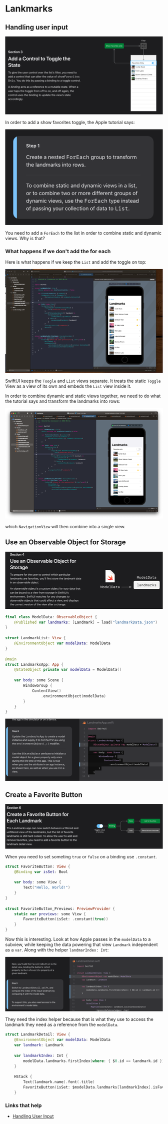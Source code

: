 # Lankmarks

## Handling user input

![](images/1.png)

In order to add a show favorites toggle, the Apple tutorial says:

![](images/2.png) 

You need to add a `ForEach` to the list in order to combine static and dynamic views. Why is that?

### What happens if we don't add the for each

Here is what happens if we keep the `List` and add the toggle on top:

![](images/demo1.gif)

SwiftUI keeps the `Toogle` and `List` views separate. It treats the static `Toggle` View as a view of its own and embeds the `List` view inside it.

In order to combine dynamic and static views together, we need to do what the tutorial says and transform the landmarks into rows:

![](images/3.png)

which `NavigationView` will then combine into a single view.

## Use an Observable Object for Storage

![](images/4.png)

```swift
final class ModelData: ObservableObject {
    @Published var landmarks: [Landmark] = load("landmarkData.json")
}

struct LandmarkList: View {
    @EnvironmentObject var modelData: ModelData
}

@main
struct LandmarksApp: App {
    @StateObject private var modelData = ModelData()

    var body: some Scene {
        WindowGroup {
            ContentView()
                .environmentObject(modelData)
        }
    }
}
```

![](images/5.png)

## Create a Favorite Button

![](images/6.png)

When you need to set someting `true` or `false` on a binding use `.constant`.

```swift
struct FavoriteButton: View {
    @Binding var isSet: Bool

    var body: some View {
		Text("Hello, World!")    
	}
}

struct FavoriteButton_Previews: PreviewProvider {
    static var previews: some View {
        FavoriteButton(isSet: .constant(true))
    }
}
```

Now this is interesting. Look at how Apple passes in the `modelData` to a subview, while keeping the data powering that view `Landmark` independent as a `var`. Along with the helper `landmarIndex: Int`:

![](images/7.png)

They need the index helper because that is what they use to access the landmark they need as a reference from the `modelData`.

```swift
struct LandmarkDetail: View {
    @EnvironmentObject var modelData: ModelData
    var landmark: Landmark

    var landmarkIndex: Int {
        modelData.landmarks.firstIndex(where: { $0.id == landmark.id })!
    }

	HStack {
        Text(landmark.name).font(.title)
        FavoriteButton(isSet: $modelData.landmarks[landmarkIndex].isFavorite)
    }
```

### Links that help

- [Handling User Input](https://developer.apple.com/tutorials/swiftui/handling-user-input)

